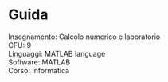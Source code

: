 # Guida

Insegnamento: Calcolo numerico e laboratorio<br>
CFU: 9<br>
Linguaggi: MATLAB language<br>
Software: MATLAB<br>
Corso: Informatica<br>
